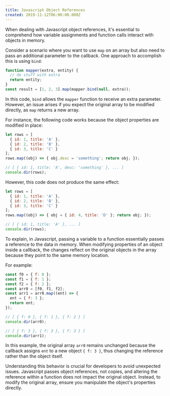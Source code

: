 ```yaml
---
title: Javascript Object References
created: 2019-11-12T06:00:00.000Z
---
```

When dealing with Javascript object references, it's essential to comprehend how variable assignments and function calls interact with objects in memory.

Consider a scenario where you want to use `map` on an array but also need to pass an additional parameter to the callback. One approach to accomplish this is using `bind`:

```javascript
function mapper(extra, entity) {
  // do stuff with extra
  return entity;
}
const result = [1, 2, 3].map(mapper.bind(null, extra));
```

In this code, `bind` allows the `mapper` function to receive an extra parameter. However, an issue arises if you expect the original array to be modified directly, as `map` returns a new array.

For instance, the following code works because the object properties are modified in place:

```javascript
let rows = [
  { id: 1, title: 'A' },
  { id: 2, title: 'B' },
  { id: 3, title: 'C' }
];
rows.map((obj) => { obj.desc = 'something'; return obj; });

// [ { id: 1, title: 'A', desc: 'something' }, ... ]
console.dir(rows);
```

However, this code does not produce the same effect:

```javascript
let rows = [
  { id: 1, title: 'A' },
  { id: 2, title: 'B' },
  { id: 3, title: 'C' }
];
rows.map((obj) => { obj = { id: 4, title: 'D' }; return obj; });

// [ { id: 1, title: 'A' }, ... ]
console.dir(rows);
```

To explain, in Javascript, passing a variable to a function essentially passes a reference to the data in memory. When modifying properties of an object inside a callback, the changes reflect on the original objects in the array because they point to the same memory location.

For example:

```javascript
const f0 = { f: 0 };
const f1 = { f: 1 };
const f2 = { f: 2 };
const arr0 = [f0, f1, f2];
const arr1 = arr0.map((ent) => {
  ent = { f: 3 };
  return ent;
});

// [ { f: 0 }, { f: 1 }, { f: 2 } ]
console.dir(arr0);

// [ { f: 3 }, { f: 3 }, { f: 3 } ]
console.dir(arr1);
```

In this example, the original array `arr0` remains unchanged because the callback assigns `ent` to a new object `{ f: 3 }`, thus changing the reference rather than the object itself.

Understanding this behavior is crucial for developers to avoid unexpected issues. Javascript passes object references, not copies, and altering the reference within a function does not impact the original object. Instead, to modify the original array, ensure you manipulate the object's properties directly.
